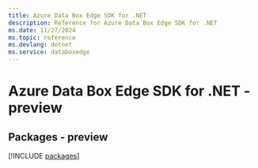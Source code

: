 ```yaml
---
title: Azure Data Box Edge SDK for .NET
description: Reference for Azure Data Box Edge SDK for .NET
ms.date: 11/27/2024
ms.topic: reference
ms.devlang: dotnet
ms.service: databoxedge
---
```

# Azure Data Box Edge SDK for .NET - preview
## Packages - preview
[!INCLUDE [packages](data-box-edge-index.md)]
